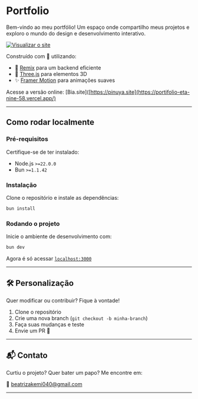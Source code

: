 # Portfolio

Bem-vindo ao meu portfólio! Um espaço onde compartilho meus projetos e exploro o mundo do design e desenvolvimento interativo.

[![Visualizar o site](https://i.imgur.com/KlF09Kn.png)](https://portifolio-eta-nine-58.vercel.app/)

Construído com 💜 utilizando:
- 🚀 [Remix](https://remix.run/) para um backend eficiente
- 🎨 [Three.js](https://threejs.org/) para elementos 3D
- ✨ [Framer Motion](https://www.framer.com/motion/) para animações suaves

Acesse a versão online: [Bia.site]([https://pinuya.site](https://portifolio-eta-nine-58.vercel.app/)

---

## Como rodar localmente

### **Pré-requisitos**
Certifique-se de ter instalado:
- Node.js `>=22.0.0`
- Bun `>=1.1.42`

### **Instalação**
Clone o repositório e instale as dependências:

```bash
bun install
```

### **Rodando o projeto**
Inicie o ambiente de desenvolvimento com:

```bash
bun dev
```

Agora é só acessar [`localhost:3000`](http://localhost:3000) 

---

## 🛠️ Personalização
Quer modificar ou contribuir? Fique à vontade!
1. Clone o repositório
2. Crie uma nova branch (`git checkout -b minha-branch`)
3. Faça suas mudanças e teste
4. Envie um PR 🚀

---

## 📬 Contato
Curtiu o projeto? Quer bater um papo? Me encontre em:

📧 [beatrizakemi040@gmail.com](mailto:beatrizakemi040@gmail.com)  

---
